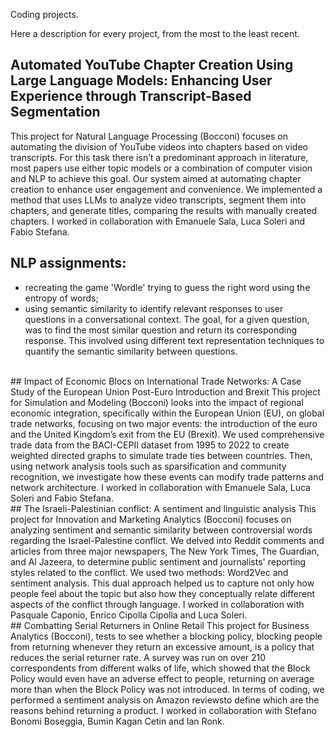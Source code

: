 Coding projects.

Here a description for every project, from the most to the least recent.

## Automated YouTube Chapter Creation Using Large Language Models: Enhancing User Experience through Transcript-Based Segmentation
This project for Natural Language Processing (Bocconi) focuses on automating the division of YouTube videos into chapters based on video transcripts. For this task there isn’t a predominant approach in literature, most papers use either topic models or a combination of computer vision and NLP to achieve this goal. Our system aimed at automating chapter creation to enhance user engagement and convenience. We implemented a method that uses LLMs to analyze video transcripts, segment them into chapters, and generate titles, comparing the results with manually created chapters.
I worked in collaboration with Emanuele Sala, Luca Soleri and Fabio Stefana.
<br>
## NLP assignments:
- recreating the game 'Wordle' trying to guess the right word using the entropy of words;
- using semantic similarity to identify relevant responses to user questions in a conversational context. The goal, for a given question, was to find the most similar question and return its corresponding response. This involved using different text representation techniques to quantify the semantic similarity between questions.
<br>
## Impact of Economic Blocs on International Trade Networks: A Case Study of the European Union Post-Euro Introduction and Brexit
This project for Simulation and Modeling (Bocconi) looks into the impact of regional economic integration, specifically within the European Union (EU), on global trade networks, focusing on two major events: the introduction of the euro and the United Kingdom’s exit from the EU (Brexit). We used comprehensive trade data from the BACI-CEPII dataset from 1995 to 2022 to create weighted directed graphs to simulate trade ties between countries. Then, using network analysis tools such as sparsification and community recognition, we investigate how these events can modify trade patterns and network architecture.
I worked in collaboration with Emanuele Sala, Luca Soleri and Fabio Stefana.
<br>
## The Israeli-Palestinian conflict: A sentiment and linguistic analysis
This project for Innovation and Marketing Analytics (Bocconi) focuses on analyzing sentiment and semantic similarity between controversial words regarding the Israel-Palestine conflict. We delved into Reddit comments and articles from three major newspapers, The New York Times, The Guardian, and Al Jazeera, to determine public sentiment and journalists' reporting styles related to the conflict. We used two methods: Word2Vec and sentiment analysis. This dual approach helped us to capture not only how people feel about the topic but also how they conceptually relate different aspects of the conflict through language.
I worked in collaboration with Pasquale Caponio, Enrico Cipolla Cipolla and Luca Soleri.
<br>
## Combatting Serial Returners in Online Retail
This project for Business Analytics (Bocconi), tests to see whether a blocking policy, blocking people from returning whenever they return an excessive amount, is a policy that reduces the serial returner rate. A survey was run on over 210 correspondents from different walks of life, which showed that the Block Policy would even have an adverse effect to people, returning on average more than when the Block Policy was not introduced. In terms of coding, we performed a sentiment analysis on Amazon reviewsto define which are the reasons behind returning a product.
I worked in collaboration with Stefano Bonomi Boseggia, Bumin Kagan Cetin and Ian Ronk.
